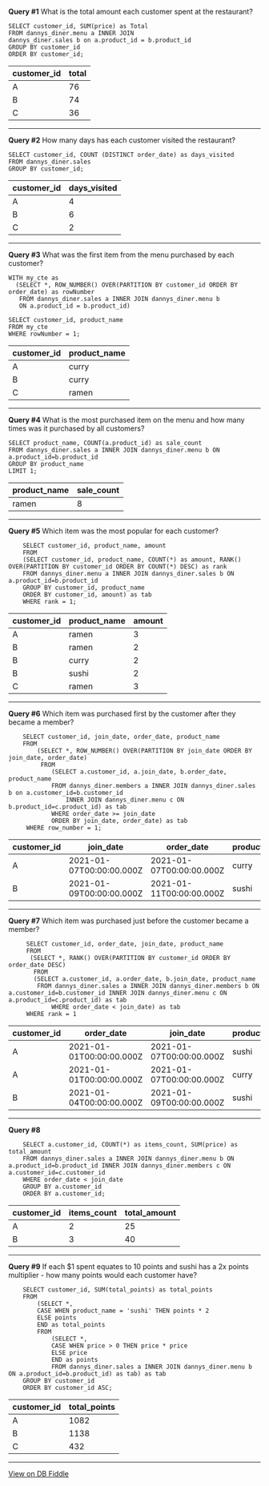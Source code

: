 **Query #1**
What is the total amount each customer spent at the restaurant?

```  
SELECT customer_id, SUM(price) as Total
FROM dannys_diner.menu a INNER JOIN
dannys_diner.sales b on a.product_id = b.product_id
GROUP BY customer_id
ORDER BY customer_id;
```

| customer_id | total |
| ----------- | --- |
| A           | 76  |
| B           | 74  |
| C           | 36  |

---

**Query #2**
How many days has each customer visited the restaurant?

```
SELECT customer_id, COUNT (DISTINCT order_date) as days_visited
FROM dannys_diner.sales
GROUP BY customer_id;
```

| customer_id | days_visited |
| ----------- | ------------ |
| A           | 4            |
| B           | 6            |
| C           | 2            |

---

**Query #3**
What was the first item from the menu purchased by each customer?

```
WITH my_cte as
  (SELECT *, ROW_NUMBER() OVER(PARTITION BY customer_id ORDER BY order_date) as rowNumber
   FROM dannys_diner.sales a INNER JOIN dannys_diner.menu b
   ON a.product_id = b.product_id)
        
SELECT customer_id, product_name
FROM my_cte
WHERE rowNumber = 1;
```

| customer_id | product_name |
| ----------- | ------------ |
| A           | curry        |
| B           | curry        |
| C           | ramen        |

---

**Query #4**
What is the most purchased item on the menu and how many times was it purchased by all customers?
```
SELECT product_name, COUNT(a.product_id) as sale_count
FROM dannys_diner.sales a INNER JOIN dannys_diner.menu b ON a.product_id=b.product_id
GROUP BY product_name
LIMIT 1;
```

| product_name | sale_count |
| ------------ | ---------- |
| ramen        | 8          |

---

**Query #5**
Which item was the most popular for each customer?
```
    SELECT customer_id, product_name, amount
    FROM
    (SELECT customer_id, product_name, COUNT(*) as amount, RANK() OVER(PARTITION BY customer_id ORDER BY COUNT(*) DESC) as rank
    FROM dannys_diner.menu a INNER JOIN dannys_diner.sales b ON a.product_id=b.product_id
    GROUP BY customer_id, product_name
    ORDER BY customer_id, amount) as tab
    WHERE rank = 1;
```
| customer_id | product_name | amount |
| ----------- | ------------ | ------ |
| A           | ramen        | 3      |
| B           | ramen        | 2      |
| B           | curry        | 2      |
| B           | sushi        | 2      |
| C           | ramen        | 3      |

---

**Query #6**
Which item was purchased first by the customer after they became a member?
```
    SELECT customer_id, join_date, order_date, product_name
    FROM 
    	(SELECT *, ROW_NUMBER() OVER(PARTITION BY join_date ORDER BY join_date, order_date)
    	 FROM
    		(SELECT a.customer_id, a.join_date, b.order_date, product_name
    		FROM dannys_diner.members a INNER JOIN dannys_diner.sales b on a.customer_id=b.customer_id
                INNER JOIN dannys_diner.menu c ON b.product_id=c.product_id) as tab
    		WHERE order_date >= join_date 
    		ORDER BY join_date, order_date) as tab
     WHERE row_number = 1;
```

| customer_id | join_date                | order_date               | product_name |
| ----------- | ------------------------ | ------------------------ | ------------ |
| A           | 2021-01-07T00:00:00.000Z | 2021-01-07T00:00:00.000Z | curry        |
| B           | 2021-01-09T00:00:00.000Z | 2021-01-11T00:00:00.000Z | sushi        |

---

**Query #7**
Which item was purchased just before the customer became a member?
```
     SELECT customer_id, order_date, join_date, product_name
     FROM
      (SELECT *, RANK() OVER(PARTITION BY customer_id ORDER BY order_date DESC)
       FROM
	   (SELECT a.customer_id, a.order_date, b.join_date, product_name
	    FROM dannys_diner.sales a INNER JOIN dannys_diner.members b ON a.customer_id=b.customer_id INNER JOIN dannys_diner.menu c ON a.product_id=c.product_id) as tab
            WHERE order_date < join_date) as tab
     WHERE rank = 1
```

| customer_id | order_date               | join_date                | product_name |
| ----------- | ------------------------ | ------------------------ | ------------ |
| A           | 2021-01-01T00:00:00.000Z | 2021-01-07T00:00:00.000Z | sushi        |
| A           | 2021-01-01T00:00:00.000Z | 2021-01-07T00:00:00.000Z | curry        |
| B           | 2021-01-04T00:00:00.000Z | 2021-01-09T00:00:00.000Z | sushi        |

---

**Query #8**

```
    SELECT a.customer_id, COUNT(*) as items_count, SUM(price) as total_amount
    FROM dannys_diner.sales a INNER JOIN dannys_diner.menu b ON a.product_id=b.product_id INNER JOIN dannys_diner.members c ON a.customer_id=c.customer_id
    WHERE order_date < join_date
    GROUP BY a.customer_id
    ORDER BY a.customer_id;
```

| customer_id | items_count | total_amount |
| ----------- | ----------- | ------------ |
| A           | 2           | 25           |
| B           | 3           | 40           |
---

**Query #9**
If each $1 spent equates to 10 points and sushi has a 2x points multiplier - how many points would each customer have?

```
    SELECT customer_id, SUM(total_points) as total_points
    FROM 
    	(SELECT *,
    	CASE WHEN product_name = 'sushi' THEN points * 2
    	ELSE points
    	END as total_points
    	FROM 
    	    (SELECT *,
    	    CASE WHEN price > 0 THEN price * price
            ELSE price
    	    END as points
    	    FROM dannys_diner.sales a INNER JOIN dannys_diner.menu b ON a.product_id=b.product_id) as tab) as tab
    GROUP BY customer_id
    ORDER BY customer_id ASC;
```
| customer_id | total_points |
| ----------- | ---- |
| A           | 1082 |
| B           | 1138 |
| C           | 432  |

---

[View on DB Fiddle](https://www.db-fiddle.com/f/2rM8RAnq7h5LLDTzZiRWcd/138)
